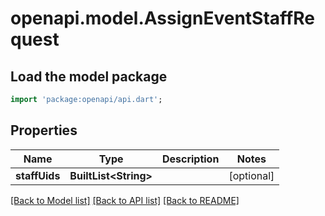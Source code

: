 # openapi.model.AssignEventStaffRequest

## Load the model package
```dart
import 'package:openapi/api.dart';
```

## Properties
Name | Type | Description | Notes
------------ | ------------- | ------------- | -------------
**staffUids** | **BuiltList&lt;String&gt;** |  | [optional] 

[[Back to Model list]](../README.md#documentation-for-models) [[Back to API list]](../README.md#documentation-for-api-endpoints) [[Back to README]](../README.md)


